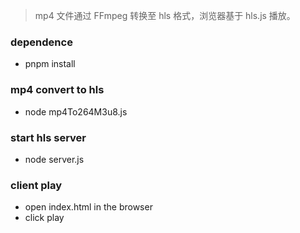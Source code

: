 > mp4 文件通过 FFmpeg 转换至 hls 格式，浏览器基于 hls.js 播放。

### dependence
+ pnpm install

### mp4 convert to hls
+ node mp4To264M3u8.js

### start hls server
+ node server.js

### client play
+ open index.html in the browser
+ click play